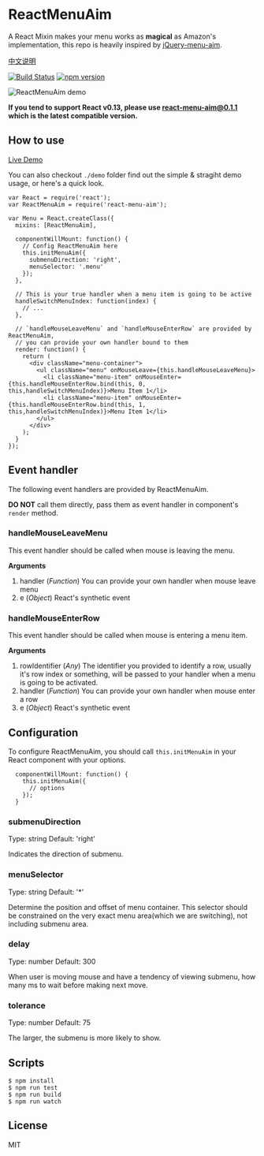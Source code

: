 ReactMenuAim
==============================================

A React Mixin makes your menu works as **magical** as Amazon's implementation, this repo is heavily inspired by [jQuery-menu-aim](https://github.com/kamens/jQuery-menu-aim/).

[中文说明](http://undefinedblog.com/react-menu-aim/)

[![Build Status](https://travis-ci.org/jasonslyvia/react-menu-aim.svg)](https://travis-ci.org/jasonslyvia/react-menu-aim)
[![npm version](https://badge.fury.io/js/react-menu-aim.svg)](http://badge.fury.io/js/react-menu-aim)

![ReactMenuAim demo](https://cloud.githubusercontent.com/assets/1336484/8591773/198d1d4a-265d-11e5-94b1-97071a591ab1.gif)

**If you tend to support React v0.13, please use react-menu-aim@0.1.1 which is the latest compatible version.**

## How to use

[Live Demo](http://jasonslyvia.github.io/react-menu-aim/demo/index.html)

You can also checkout `./demo` folder find out the simple & stragiht demo usage, or here's a quick look.

```
var React = require('react');
var ReactMenuAim = require('react-menu-aim');

var Menu = React.createClass({
  mixins: [ReactMenuAim],

  componentWillMount: function() {
    // Config ReactMenuAim here
    this.initMenuAim({
      submenuDirection: 'right',
      menuSelector: '.menu'
    });
  },

  // This is your true handler when a menu item is going to be active
  handleSwitchMenuIndex: function(index) {
    // ...
  },

  // `handleMouseLeaveMenu` and `handleMouseEnterRow` are provided by ReactMenuAim,
  // you can provide your own handler bound to them
  render: function() {
    return (
      <div className="menu-container">
        <ul className="menu" onMouseLeave={this.handleMouseLeaveMenu}>
          <li className="menu-item" onMouseEnter={this.handleMouseEnterRow.bind(this, 0, this,handleSwitchMenuIndex)}>Menu Item 1</li>
          <li className="menu-item" onMouseEnter={this.handleMouseEnterRow.bind(this, 1, this,handleSwitchMenuIndex)}>Menu Item 1</li>
        </ul>
      </div>
    );
  }
});
```

## Event handler

The following event handlers are provided by ReactMenuAim.

**DO NOT** call them directly, pass them as event handler in component's `render` method.

### handleMouseLeaveMenu

This event handler should be called when mouse is leaving the menu.

**Arguments**

 1. handler (*Function*) You can provide your own handler when mouse leave menu
 2. e       (*Object*)   React's synthetic event


### handleMouseEnterRow

This event handler should be called when mouse is entering a menu item.

**Arguments**

 1. rowIdentifier (*Any*)   The identifier you provided to identify a row, usually it's row index or something, will be passed to your handler when a menu is going to be activated.
 2. handler (*Function*)    You can provide your own handler when mouse enter a row
 3. e       (*Object*)      React's synthetic event

## Configuration

To configure ReactMenuAim, you should call `this.initMenuAim` in your React component with your options.

```
  componentWillMount: function() {
    this.initMenuAim({
      // options
    });
  }
```

### submenuDirection

Type: string  Default: 'right'

Indicates the direction of submenu.

### menuSelector

Type: string  Default: '*'

Determine the position and offset of menu container. This selector should be constrained on the very exact menu area(which we are switching), not including submenu area.

### delay

Type: number  Default: 300

When user is moving mouse and have a tendency of viewing submenu, how many ms to wait before making next move.

### tolerance

Type: number  Default: 75

The larger, the submenu is more likely to show.


## Scripts

```
$ npm install
$ npm run test
$ npm run build
$ npm run watch
```

## License

MIT


